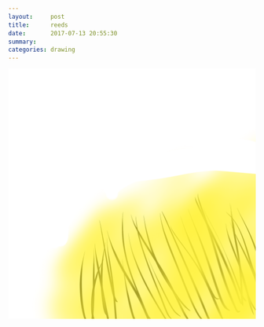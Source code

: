 ```yaml
---
layout:     post
title:      reeds
date:       2017-07-13 20:55:30
summary:    
categories: drawing
---
```

![reeds](/images/diary/reeds.png ".")
